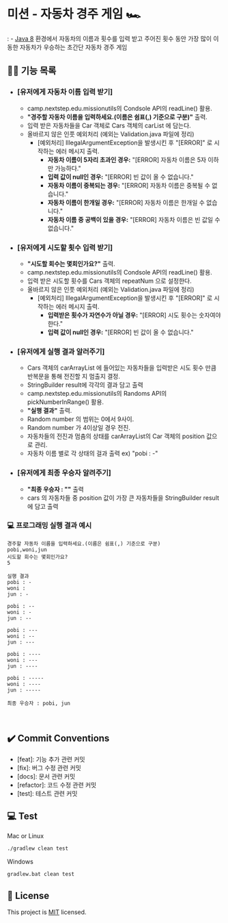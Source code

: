# 미션 - 자동차 경주 게임 🏎 
 : - [Java 8](https://www.oracle.com/java/technologies/java8.html) 환경에서 자동차의 이름과 횟수를 입력 받고 주어진 횟수 동안 가장 많이 이동한 자동차가 우승하는 초간단 자동차 경주 게임   
 
## ✍🏻 기능 목록

-  ### [유저에게 자동차 이름 입력 받기]
    - camp.nextstep.edu.missionutils의 Condsole API의 readLine() 활용.
    - **"경주할 자동차 이름을 입력하세요.(이름은 쉼표(,) 기준으로 구분)"** 출력.
    - 입력 받은 자동차들을 Car 객체로 Cars 객체의 carList 에 담는다.     
    -  올바르지 않은 인풋 예외처리 (예외는 Validation.java 파일에 정리)
       - [예외처리] IllegalArgumentException을 발생시킨 후 "[ERROR]" 로 시작하는 에러 메시지 출력.
            - **자동차 이름이 5자리 초과인 경우:** "[ERROR] 자동차 이름은 5자 이하만 가능하다."
            - **입력 값이 null인 경우:** "[ERROR] 빈 값이 올 수 없습니다."
            - **자동차 이름이 중복되는 경우:** "[ERROR] 자동차 이름은 중복될 수 없습니다."
            - **자동차 이름이 한개일 경우:** "[ERROR] 자동차 이름은 한개일 수 없습니다."
            - **자동차 이름 중 공백이 있을 경우:** "[ERROR] 자동차 이름은 빈 값일 수 없습니다."


-  ### [유저에게 시도할 횟수 입력 받기]  
      - **"시도할 회수는 몇회인가요?"** 출력. 
      - camp.nextstep.edu.missionutils의 Condsole API의 readLine() 활용.
      - 입력 받은 시도할 횟수를 Cars 객체의 repeatNum 으로 설정한다.
      - 올바르지 않은 인풋 예외처리 (예외는 Validation.java 파일에 정리)
        - [예외처리] IllegalArgumentException을 발생시킨 후 "[ERROR]" 로 시작하는 에러 메시지 출력.
            - **입력받은 횟수가 자연수가 아닐 경우:** "[ERROR] 시도 횟수는 숫자여야 한다."
            - **입력 값이 null인 경우:** "[ERROR] 빈 값이 올 수 없습니다."
    
  
- ### [유저에게 실행 결과 알러주기]
    - Cars 객체의 carArrayList 에 들어있는 자동차들을 입력받은 시도 횟수 만큼 반복문을 통해 전진할 지 멈출지 결정.
    - StringBuilder result에 각각의 결과 담고 출력
    - camp.nextstep.edu.missionutils의 Randoms API의 pickNumberInRange() 활용.
    - **"실행 결과"** 출력.
    - Random number 의 범위는 0에서 9사이.     
    - Random number 가 4이상일 경우 전진.
    - 자동차들의 전진과 멈춤의 상태를 carArrayList의 Car 객체의 position 값으로 관리.
    - 자동차 이름 별로 각 상태의 걸과 출력 ex) "pobi : -"
  
  
- ### [유저에게 최종 우승자 알려주기]
  - **"최종 우승자 : ""** 출력
  - cars 의 자동차들 중 position 값이 가장 큰 자동차들을 StringBuilder result에 담고 출력
    <br>
    
### 💻 프로그래밍 실행 결과 예시

```
경주할 자동차 이름을 입력하세요.(이름은 쉼표(,) 기준으로 구분)
pobi,woni,jun
시도할 회수는 몇회인가요?
5

실행 결과
pobi : -
woni : 
jun : -

pobi : --
woni : -
jun : --

pobi : ---
woni : --
jun : ---

pobi : ----
woni : ---
jun : ----

pobi : -----
woni : ----
jun : -----

최종 우승자 : pobi, jun
```

<br>

## ✔️ Commit Conventions
- [feat]: 기능 추가 관련 커밋
- [fix]: 버그 수정 관련 커밋
- [docs]: 문서 관련 커밋
- [refactor]: 코드 수정 관련 커밋
- [test]: 테스트 관련 커밋

## 💻 Test

Mac or Linux

```bash
./gradlew clean test
```

Windows

```bash
gradlew.bat clean test
```


## 📝 License

This project is [MIT](https://github.com/woowacourse/java-baseball-precourse/blob/master/LICENSE) licensed.
